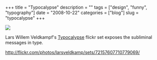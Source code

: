 +++
title = "Typocalypse"
description = ""
tags = ["design", "funny", "typography"]
date = "2008-10-22"
categories = ["blog"]
slug = "typocalypse"
+++



  <div class="notebook-screenshot"><a href="http://flickr.com/photos/larsveldkamp/sets/72157607710779069/"><img src="//media.konigi.com/notebook/typocalypse.jpg" class="notebook-image" /></a></div><p>Lars Willem Veldkampf's <a href="http://flickr.com/photos/larsveldkamp/sets/72157607710779069/">Typocalypse</a> flickr set exposes the subliminal messages in type.</p>
    
  <a href="http://flickr.com/photos/larsveldkamp/sets/72157607710779069/">http://flickr.com/photos/larsveldkamp/sets/72157607710779069/</a>
